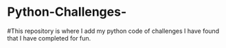 # Python-Challenges-
#This repository is where I add my python code of challenges I have found that I have completed for fun.
